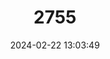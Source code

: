 ---
title: "2755"
category: "Belocephalus sleighti"
draft: false
date: 2024-02-22 13:03:49
languages:
  English: ["Keys Short-winged Conehead Katydid"]
---